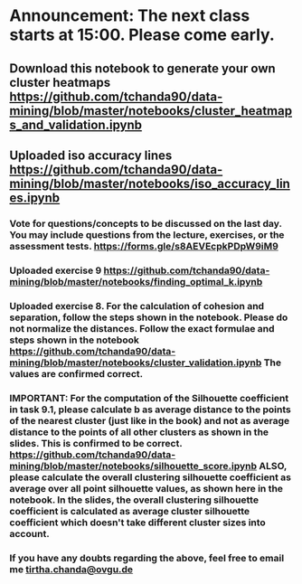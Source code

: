 
# Announcement: The next class starts at 15:00. Please come early.

## Download this notebook to generate your own cluster heatmaps https://github.com/tchanda90/data-mining/blob/master/notebooks/cluster_heatmaps_and_validation.ipynb

## Uploaded iso accuracy lines https://github.com/tchanda90/data-mining/blob/master/notebooks/iso_accuracy_lines.ipynb

### Vote for questions/concepts to be discussed on the last day. You may include questions from the lecture, exercises, or the assessment tests. https://forms.gle/s8AEVEcpkPDpW9iM9

### Uploaded exercise 9 https://github.com/tchanda90/data-mining/blob/master/notebooks/finding_optimal_k.ipynb

### Uploaded exercise 8. For the calculation of cohesion and separation, follow the steps shown in the notebook. Please do not normalize the distances. Follow the exact formulae and steps shown in the notebook https://github.com/tchanda90/data-mining/blob/master/notebooks/cluster_validation.ipynb The values are confirmed correct.

### IMPORTANT: For the computation of the Silhouette coefficient in task 9.1, please calculate b as average distance to the points of the nearest cluster (just like in the book) and not as average distance to the points of all other clusters as shown in the slides. This is confirmed to be correct. https://github.com/tchanda90/data-mining/blob/master/notebooks/silhouette_score.ipynb ALSO, please calculate the overall clustering silhouette coefficient as average over all point silhouette values, as shown here in the notebook. In the slides, the overall clustering silhouette coefficient is calculated as average cluster silhouette coefficient which doesn't take different cluster sizes into account.

### If you have any doubts regarding the above, feel free to email me tirtha.chanda@ovgu.de



